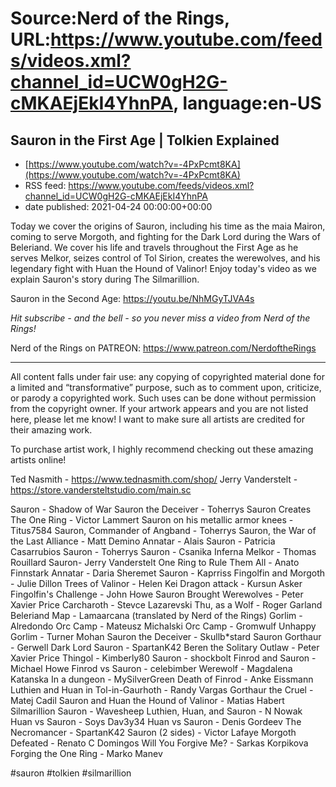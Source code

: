 # Source:Nerd of the Rings, URL:https://www.youtube.com/feeds/videos.xml?channel_id=UCW0gH2G-cMKAEjEkI4YhnPA, language:en-US

## Sauron in the First Age | Tolkien Explained
 - [https://www.youtube.com/watch?v=-4PxPcmt8KA](https://www.youtube.com/watch?v=-4PxPcmt8KA)
 - RSS feed: https://www.youtube.com/feeds/videos.xml?channel_id=UCW0gH2G-cMKAEjEkI4YhnPA
 - date published: 2021-04-24 00:00:00+00:00

Today we cover the origins of Sauron, including his time as the maia Mairon, coming to serve Morgoth, and fighting for the Dark Lord during the Wars of Beleriand.  We cover his life and travels throughout the First Age as he serves Melkor, seizes control of Tol Sirion, creates the werewolves, and his legendary fight with Huan the Hound of Valinor!  Enjoy today's video as we explain Sauron's story during The Silmarillion.

Sauron in the Second Age: https://youtu.be/NhMGyTJVA4s


*Hit subscribe - and the bell - so you never miss a video from Nerd of the Rings!*  

Nerd of the Rings on PATREON: https://www.patreon.com/NerdoftheRings

-------------- 
All content falls under fair use: any copying of copyrighted material done for a limited and “transformative” purpose, such as to comment upon, criticize, or parody a copyrighted work. Such uses can be done without permission from the copyright owner.   If your artwork appears and you are not listed here, please let me know! I want to make sure all artists are credited for their amazing work.

To purchase artist work, I highly recommend checking out these amazing artists online!

Ted Nasmith - https://www.tednasmith.com/shop/
Jerry Vanderstelt - https://store.vandersteltstudio.com/main.sc

Sauron - Shadow of War
Sauron the Deceiver - Toherrys
Sauron Creates The One Ring - Victor Lammert
Sauron on his metallic armor knees - Titus7584
Sauron, Commander of Angband - Toherrys
Sauron, the War of the Last Alliance - Matt Demino
Annatar - Alais
Sauron - Patricia Casarrubios
Sauron - Toherrys
Sauron - Csanika Inferna
Melkor - Thomas Rouillard
Sauron- Jerry Vanderstelt
One Ring to Rule Them All - Anato Finnstark
Annatar - Daria Sheremet
Sauron - Kaprriss
Fingolfin and Morgoth - Julie Dillon
Trees of Valinor - Helen Kei
Dragon attack - Kursun Asker
Fingolfin's Challenge - John Howe
Sauron Brought Werewolves - Peter Xavier Price
Carcharoth - Stevce Lazarevski
Thu, as a Wolf - Roger Garland
Beleriand Map - Lamaarcana (translated by Nerd of the Rings)
Gorlim - Alredondo
Orc Camp - Mateusz Michalski
Orc Camp - Gromwulf
Unhappy Gorlim - Turner Mohan
Sauron the Deceiver - Skullb*stard
Sauron Gorthaur - Gerwell
Dark Lord Sauron - SpartanK42
Beren the Solitary Outlaw - Peter Xavier Price
Thingol - Kimberly80
Sauron - shockbolt
Finrod and Sauron - Michael Howe
Finrod vs Sauron - celebimber
Werewolf - Magdalena Katanska
In a dungeon - MySilverGreen
Death of Finrod - Anke Eissmann
Luthien and Huan in Tol-in-Gaurhoth - Randy Vargas
Gorthaur the Cruel - Matej Cadil
Sauron and Huan the Hound of Valinor - Matias Habert
Silmarillion Sauron - Wavesheep
Luthien, Huan, and Sauron - N Nowak
Huan vs Sauron - Soys Dav3y34
Huan vs Sauron - Denis Gordeev
The Necromancer - SpartanK42
Sauron (2 sides) - Victor Lafaye
Morgoth Defeated - Renato C Domingos
Will You Forgive Me? - Sarkas Korpikova
Forging the One Ring - Marko Manev

#sauron #tolkien #silmarillion


